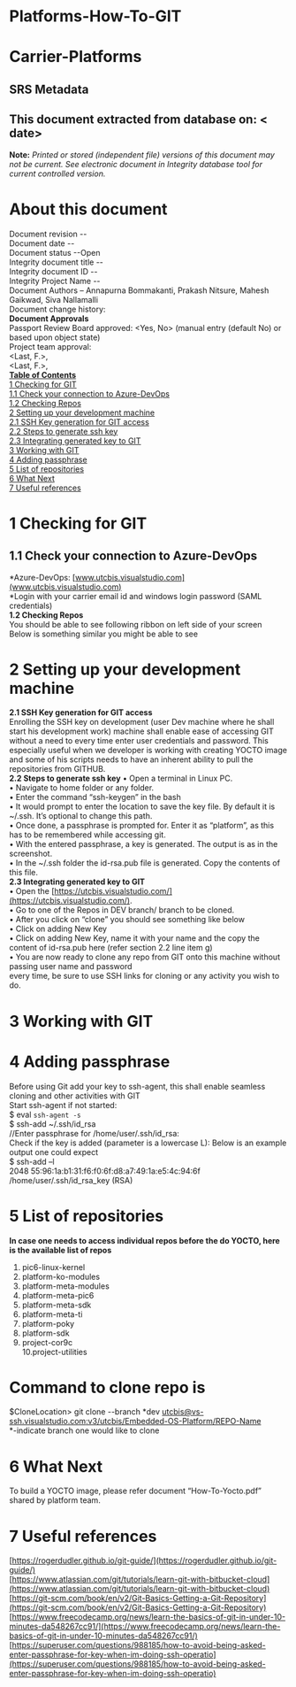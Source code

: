 # **Platforms-How-To-GIT**
# **Carrier-Platforms**
## SRS Metadata
## This document extracted from database on: < date>
   
 **Note:**  _Printed or stored (independent file) versions of this document may not be current. See electronic document in Integrity database tool for current controlled version._
# **About this document**
Document revision --  
Document date --  
Document status --Open  
Integrity document title --  
Integrity document ID --  
Integrity Project Name --  
Document Authors – Annapurna Bommakanti, Prakash Nitsure, Mahesh Gaikwad, Siva Nallamalli  
Document change history:   
              **Document Approvals**  
Passport Review Board approved: <Yes, No> (manual entry (default No) or based upon object state)  
Project team approval:  
<Last, F.>, <date>  
<Last, F.>, <date>  
 [**Table of Contents**]()  
   [1	Checking for GIT]()  
    [1.1	Check your connection to Azure-DevOps]()     
    [1.2	Checking Repos]()  
 [2	Setting up your development machine]()  
    [2.1	SSH Key generation for GIT access]()      
    [2.2	Steps to generate ssh key]()  
    [2.3	Integrating generated key to GIT	]()    
 [3	Working with GIT	]()  
 [4	Adding passphrase	]()    
 [5	List of repositories	]()    
 [6	What Next]()  
 [7	Useful references]()  	
  # 1	Checking for GIT
  ## 1.1	Check your connection to Azure-DevOps
   *Azure-DevOps: [www.utcbis.visualstudio.com](www.utcbis.visualstudio.com)  
   *Login with your carrier email id and windows login password (SAML credentials)  
   **1.2	Checking Repos**  
   You should be able to see following ribbon on left side of your screen  
   Below is something similar you might be able to see    
   # 2	Setting up your development machine
   **2.1	SSH Key generation for GIT access**  
Enrolling the SSH key on development (user Dev machine where he shall start his development work) machine shall enable ease of accessing   GIT without a need to every time enter user credentials and password. This especially useful when we developer is working with   creating YOCTO image and some of his scripts needs to have an inherent ability to pull the repositories from GITHUB.  
   **2.2	Steps to generate ssh key**
    •	Open a terminal in Linux PC.  
    •	Navigate to home folder or any folder.  
    •	Enter the command “ssh-keygen” in the bash  
    •	It would prompt to enter the location to save the key file. By default it is ~/.ssh. It’s optional to change this path.  
    •	Once done, a passphrase is prompted for. Enter it as “platform”, as this has to be remembered while accessing git.  
    •	With the entered passphrase, a key is generated. The output is as in the screenshot.  
    •	In the ~/.ssh folder the id-rsa.pub file is generated. Copy the contents of this file.  
   **2.3	Integrating generated key to GIT**  
    •	Open the [https://utcbis.visualstudio.com/](https://utcbis.visualstudio.com/).   
    •	Go to one of the Repos in DEV branch/ branch to be cloned.  
    •	After you click on “clone” you should see something like below  
    •	Click on adding New Key  
    •	Click on adding New Key, name it with your name and the copy the content of id-rsa.pub here (refer section 2.2 line item g)  
    •	You are now ready to clone any repo from GIT onto this machine without passing user name and password   
      every time, be sure to use SSH links for cloning or any activity you wish to do.   
# 3	Working with GIT
# 4	Adding passphrase
Before using Git add your key to ssh-agent, this shall enable seamless cloning and other activities with GIT   
Start ssh-agent if not started:   
$ eval `ssh-agent -s`  
$ ssh-add ~/.ssh/id_rsa   
//Enter passphrase for /home/user/.ssh/id_rsa:  
Check if the key is added (parameter is a lowercase L): Below is an example output one could expect  
$ ssh-add –l   
2048 55:96:1a:b1:31:f6:f0:6f:d8:a7:49:1a:e5:4c:94:6f  
/home/user/.ssh/id_rsa_key (RSA)   
 # 5	List of repositories
**In case one needs to access individual repos before the do YOCTO, here is the available list of repos**  
1.	pic6-linux-kernel  
2.	platform-ko-modules  
3.	platform-meta-modules  
4.	platform-meta-pic6  
5.	platform-meta-sdk  
6.	platform-meta-ti  
7.	platform-poky  
8.	platform-sdk  
9.	project-cor9c  
10.project-utilities  

# Command to clone repo is 
$CloneLocation> git clone --branch *dev [utcbis@vs-ssh.visualstudio.com:v3/utcbis/Embedded-OS-Platform/REPO-Name]()  
										*-indicate branch one would like to clone  

# 6	What Next
To build a YOCTO image, please refer document “How-To-Yocto.pdf” shared by platform team.  
# 7	Useful references
[https://rogerdudler.github.io/git-guide/](https://rogerdudler.github.io/git-guide/)    
[https://www.atlassian.com/git/tutorials/learn-git-with-bitbucket-cloud](https://www.atlassian.com/git/tutorials/learn-git-with-bitbucket-cloud)  
[https://git-scm.com/book/en/v2/Git-Basics-Getting-a-Git-Repository](https://git-scm.com/book/en/v2/Git-Basics-Getting-a-Git-Repository)  [https://www.freecodecamp.org/news/learn-the-basics-of-git-in-under-10-minutes-da548267cc91/](https://www.freecodecamp.org/news/learn-the-basics-of-git-in-under-10-minutes-da548267cc91/)  
[https://superuser.com/questions/988185/how-to-avoid-being-asked-enter-passphrase-for-key-when-im-doing-ssh-operatio](https://superuser.com/questions/988185/how-to-avoid-being-asked-enter-passphrase-for-key-when-im-doing-ssh-operatio)  



        

   



